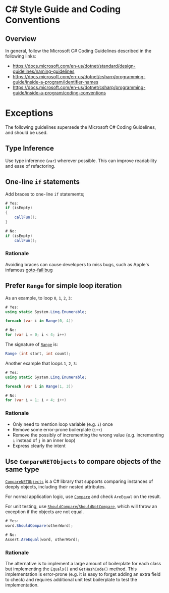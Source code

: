# C# Style Guide and Coding Conventions

## Overview

In general, follow the Microsoft C# Coding Guidelines described in the following links:

- https://docs.microsoft.com/en-us/dotnet/standard/design-guidelines/naming-guidelines
- https://docs.microsoft.com/en-us/dotnet/csharp/programming-guide/inside-a-program/identifier-names
- https://docs.microsoft.com/en-us/dotnet/csharp/programming-guide/inside-a-program/coding-conventions

# Exceptions

The following guidelines supersede the Microsoft C# Coding Guidelines, and should be used.

## Type Inference

Use type inference (`var`) wherever possible. This can improve readability and ease of refactoring.

## One-line `if` statements

Add braces to one-line `if` statements;

```c#
# Yes:
if (isEmpty)
{
    callFun();
}

# No:
if (isEmpty)
    callFun();
```

### Rationale

Avoiding braces can cause developers to miss bugs, such as Apple's infamous
[goto-fail bug](https://nakedsecurity.sophos.com/2014/02/24/anatomy-of-a-goto-fail-apples-ssl-bug-explained-plus-an-unofficial-patch/)

## Prefer `Range` for simple loop iteration

As an example, to loop `0`, `1`, `2`, `3`:

```c#
# Yes:
using static System.Linq.Enumerable;

foreach (var i in Range(0, 4))

# No:
for (var i = 0; i < 4; i++)
```

The signature of [`Range`](https://docs.microsoft.com/en-us/dotnet/api/system.linq.enumerable.range) is:

```c#
Range (int start, int count);
```

Another example that loops `1`, `2`, `3`:

```c#
# Yes:
using static System.Linq.Enumerable;

foreach (var i in Range(1, 3))

# No:
for (var i = 1; i < 4; i++)
```

### Rationale

- Only need to mention loop variable (e.g. `i`) once
- Remove some error-prone boilerplate (`i++`)
- Remove the possibly of incrementing the wrong value (e.g. incrementing `i` instead of `j` in an inner loop)
- Express clearly the intent

## Use `CompareNETObjects` to compare objects of the same type

[`CompareNETObjects`](https://github.com/GregFinzer/Compare-Net-Objects/wiki/Getting-Started) is a C# library that supports
comparing instances of deeply objects, including their nested attributes.

For normal application logic, use [`Compare`](https://github.com/GregFinzer/Compare-Net-Objects/wiki/Getting-Started#c-example)
and check `AreEqual` on the result.

For unit testing, use 
[`ShouldCompare`/`ShouldNotCompare`](https://github.com/GregFinzer/Compare-Net-Objects/wiki/Test-Extensions#shouldcompare),
which will throw an exception if the objects are not equal.

```c#
# Yes:
word.ShouldCompare(otherWord);

# No:
Assert.AreEqual(word, otherWord);
```

### Rationale

The alternative is to implement a large amount of boilerplate for each class but implementing the `Equals()` and
`GetHashCode()` method. This implementation is error-prone (e.g. it is easy to forget adding an extra field to check) and
requires additional unit test boilerplate to test the implementation.
